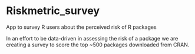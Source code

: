 # Riskmetric_survey
App to survey R users about the perceived risk of R packages

In an effort to be data-driven in assessing the risk of a package we are creating a survey to score the top ~500 packages downloaded from CRAN.
